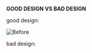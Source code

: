 **GOOD DESIGN VS BAD DESIGN**

good design:

![Before](https://pbs.twimg.com/media/EirwD1xXcAYhylt?format=jpg&name=small)

bad design:
